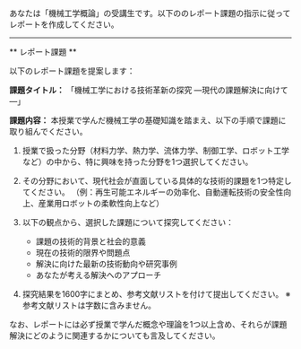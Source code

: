 あなたは「機械工学概論」の受講生です。以下ののレポート課題の指示に従ってレポートを作成してください。

---------------------------------------
** レポート課題 **

以下のレポート課題を提案します：

**課題タイトル：**
「機械工学における技術革新の探究 —現代の課題解決に向けて—」

**課題内容：**
本授業で学んだ機械工学の基礎知識を踏まえ、以下の手順で課題に取り組んでください。

1. 授業で扱った分野（材料力学、熱力学、流体力学、制御工学、ロボット工学など）の中から、特に興味を持った分野を1つ選択してください。

2. その分野において、現代社会が直面している具体的な技術的課題を1つ特定してください。
（例：再生可能エネルギーの効率化、自動運転技術の安全性向上、産業用ロボットの柔軟性向上など）

3. 以下の観点から、選択した課題について探究してください：
   - 課題の技術的背景と社会的意義
   - 現在の技術的限界や問題点
   - 解決に向けた最新の技術動向や研究事例
   - あなたが考える解決へのアプローチ

4. 探究結果を1600字にまとめ、参考文献リストを付けて提出してください。
   ※参考文献リストは字数に含みません。

なお、レポートには必ず授業で学んだ概念や理論を1つ以上含め、それらが課題解決にどのように関連するかについても言及してください。